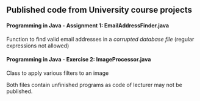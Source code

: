 ## Published code from University course projects

#### Programming in Java - Assignment 1: EmailAddressFinder.java
Function to find valid email addresses in a _corrupted database file_ (regular expressions not allowed)

#### Programming in Java - Exercise 2: ImageProcessor.java
Class to apply various filters to an image

Both files contain unfinished programs as code of lecturer may not be published.

